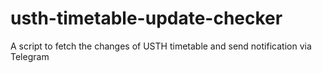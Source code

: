 # usth-timetable-update-checker
A script to fetch the changes of USTH timetable and send notification via Telegram
